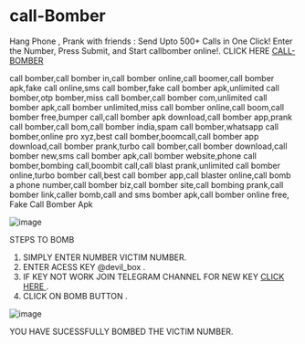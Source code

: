 # call-Bomber
Hang Phone , Prank with friends : Send Upto 500+ Calls in One Click! Enter the Number, Press Submit, and Start callbomber online!.
CLICK HERE
<a href="https://www.softdownload.in/call-Bomber" >CALL-BOMBER</a>

call bomber,call bomber in,call bomber online,call boomer,call bomber apk,fake call online,sms call bomber,fake call bomber apk,unlimited call bomber,otp bomber,miss call bomber,call bomber com,unlimited call bomber apk,call bomber unlimited,miss call bomber online,call boom,call bomber free,bumper call,call bomber apk download,call bomber app,prank call bomber,call bom,call bomber india,spam call bomber,whatsapp call bomber,online pro xyz,best call bomber,boomcall,call bomber app download,call bomber prank,turbo call bomber,call bomber download,call bomber new,sms call bomber apk,call bomber website,phone call bomber,bombing call,boombit call,call blast prank,unlimited call bomber online,turbo bomber call,best call bomber app,call blaster online,call bomb a phone number,call bomber biz,call bomber site,call bombing prank,call bomber link,caller bomb,call and sms bomber apk,call bomber online free, Fake Call Bomber Apk


![image](https://github.com/DEVIL8240/call-Bomber/assets/111481085/b506aefe-cc51-4454-8196-0efd14813fdc)



STEPS TO BOMB

1. SIMPLY ENTER NUMBER VICTIM NUMBER.
2. ENTER ACESS KEY @devil_box .
3. IF KEY NOT WORK JOIN TELEGRAM CHANNEL FOR NEW KEY <a href="https://telegram.me/devil_box" > CLICK HERE </a>.
4. CLICK ON BOMB BUTTON .

![image](https://github.com/DEVIL8240/call-Bomber/assets/111481085/f9360c35-7526-41f2-aeae-dd8c8a409d38)

 YOU HAVE SUCESSFULLY BOMBED THE VICTIM NUMBER.
